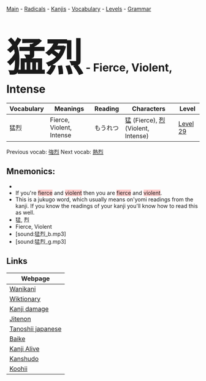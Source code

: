 <style> bigfont {font-size: 100px}</style>
[Main](../README.md) -
[Radicals](../radicals.md) -
[Kanjis](../kanjis.md) -
[Vocabulary](../vocabulary.md) -
[Levels](../levels.md) -
[Grammar](../grammar.md)
# <bigfont> 猛烈</bigfont> - Fierce, Violent, Intense 

| Vocabulary | Meanings | Reading | Characters | Level |
| --- | --- | --- | --- | --- |
| 猛烈 | Fierce, Violent, Intense | もうれつ |  [猛](../kanjis/猛.md) (Fierce), [烈](../kanjis/烈.md) (Violent, Intense) | [Level 29](../levels/wk_level29.md) |

Previous vocab: [強烈](強烈.md) Next vocab: [熱烈](熱烈.md) 

## Mnemonics:

* 
* If you're <span style="background-color:#ffcccb"> fierce</span> and <span style="background-color:#ffcccb"> violent</span> then you are <span style="background-color:#ffcccb"> fierce</span> and <span style="background-color:#ffcccb"> violent</span>.
* This is a jukugo word, which usually means on'yomi readings from the kanji. If you know the readings of your kanji you'll know how to read this as well.
* 猛, 烈
* Fierce, Violent
* [sound:猛烈_b.mp3]
* [sound:猛烈_g.mp3]


## Links 

| Webpage |
| --- |
| [Wanikani          ](https://www.wanikani.com/kanji/猛烈) |
| [Wiktionary        ](https://en.wiktionary.org/wiki/猛烈) |
| [Kanji damage      ](http://www.kanjidamage.com/kanji/search?utf8=✓&q=猛烈) |
| [Jitenon           ](https://jitenon.com/kanji/猛烈) |
| [Tanoshii japanese ](https://www.tanoshiijapanese.com/dictionary/kanji.cfm?k=猛烈) |
| [Baike             ](https://baike.baidu.com/item/猛烈) |
| [Kanji Alive       ](https://app.kanjialive.com/猛烈) |
| [Kanshudo          ](https://www.kanshudo.com/searchmn?q=猛烈) |
| [Koohii            ](https://kanji.koohii.com/study/kanji/猛烈) |
